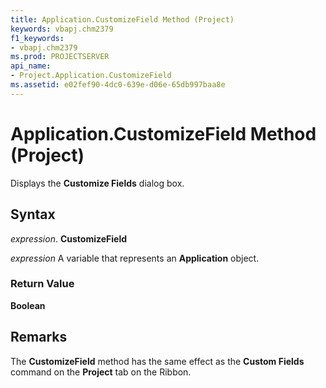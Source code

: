 ```yaml
---
title: Application.CustomizeField Method (Project)
keywords: vbapj.chm2379
f1_keywords:
- vbapj.chm2379
ms.prod: PROJECTSERVER
api_name:
- Project.Application.CustomizeField
ms.assetid: e02fef90-4dc0-639e-d06e-65db997baa8e
---
```



# Application.CustomizeField Method (Project)

Displays the  **Customize Fields** dialog box.


## Syntax

 _expression_. **CustomizeField**

 _expression_ A variable that represents an **Application** object.


### Return Value

 **Boolean**


## Remarks

The  **CustomizeField** method has the same effect as the **Custom Fields** command on the **Project** tab on the Ribbon.


